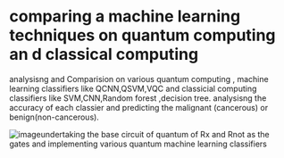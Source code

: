 # comparing a machine learning techniques on quantum computing an d classical computing 
analysisng and Comparision on various quantum computing , machine learning classifiers like QCNN,QSVM,VQC and classicial  computing classifiers like SVM,CNN,Random forest ,decision tree. analysisng the accuracy of each classier and predicting the malignant (cancerous) or benign(non-cancerous). 

![image](https://github.com/user-attachments/assets/b9f46361-5605-4954-a83a-b04476687890)undertaking the base circuit of quantum of Rx and Rnot as the gates and implementing various quantum machine learning classifiers 
